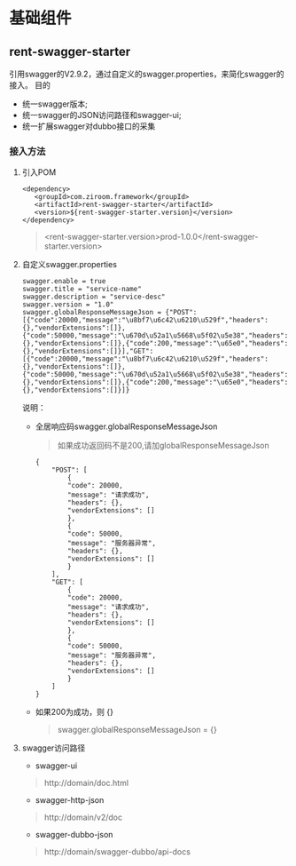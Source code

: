 # 基础组件
## rent-swagger-starter
引用swagger的V2.9.2，通过自定义的swagger.properties，来简化swagger的接入。
目的
* 统一swagger版本;
* 统一swagger的JSON访问路径和swagger-ui;
* 统一扩展swagger对dubbo接口的采集

### 接入方法
1. 引入POM
     ```
    <dependency>
        <groupId>com.ziroom.framework</groupId>
        <artifactId>rent-swagger-starter</artifactId>
        <version>${rent-swagger-starter.version}</version>
    </dependency>
     ```

    > <rent-swagger-starter.version>prod-1.0.0</rent-swagger-starter.version>
2. 自定义swagger.properties
    ```
    swagger.enable = true
    swagger.title = "service-name"
    swagger.description = "service-desc"
    swagger.version = "1.0"
    swagger.globalResponseMessageJson = {"POST":[{"code":20000,"message":"\u8bf7\u6c42\u6210\u529f","headers":{},"vendorExtensions":[]},{"code":50000,"message":"\u670d\u52a1\u5668\u5f02\u5e38","headers":{},"vendorExtensions":[]},{"code":200,"message":"\u65e0","headers":{},"vendorExtensions":[]}],"GET":[{"code":20000,"message":"\u8bf7\u6c42\u6210\u529f","headers":{},"vendorExtensions":[]},{"code":50000,"message":"\u670d\u52a1\u5668\u5f02\u5e38","headers":{},"vendorExtensions":[]},{"code":200,"message":"\u65e0","headers":{},"vendorExtensions":[]}]}
    ```
    
    说明：
    
    * 全居响应码swagger.globalResponseMessageJson
        > 如果成功返回码不是200,请加globalResponseMessageJson
        ```
        {
            "POST": [
                {
                "code": 20000,
                "message": "请求成功",
                "headers": {},
                "vendorExtensions": []
                },
                {
                "code": 50000,
                "message": "服务器异常",
                "headers": {},
                "vendorExtensions": []
                }
            ],
            "GET": [
                {
                "code": 20000,
                "message": "请求成功",
                "headers": {},
                "vendorExtensions": []
                },
                {
                "code": 50000,
                "message": "服务器异常",
                "headers": {},
                "vendorExtensions": []
                }
            ]
        }
    
        ```
   * 如果200为成功，则 {}
        > swagger.globalResponseMessageJson = {}
3. swagger访问路径
   * swagger-ui
    > http://domain/doc.html
   * swagger-http-json
    > http://domain/v2/doc
   * swagger-dubbo-json
    > http://domain/swagger-dubbo/api-docs